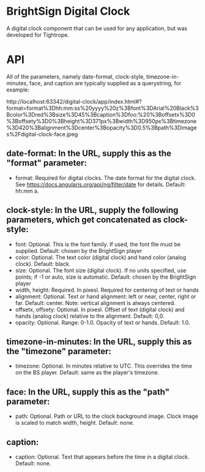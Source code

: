 BrightSign Digital Clock
=======================
A digital clock component that can be used for any application, but was developed for Tightrope.

# API

<digital-clock date-format="{{dateFormat}}" clock-style="clockStyle"
               timezone-in-minutes="{{timezoneInMinutes}}" face="{{face}}" caption="{{caption}}"></digital-clock>

All of the parameters, namely date-format, clock-style, timezone-in-minutes, face, and caption are typically supplied as a querystring, for example:

http://localhost:63342/digital-clock/app/index.html#?format=format%3Dhh:mm:ss%20yyyy%20z%3Bfont%3DArial%20Black%3Bcolor%3Dred%3Bsize%3D45%3Bcaption%3Dfoo:%20%3Boffsetx%3D0%3Boffsety%3D0%3Bheight%3D371px%3Bwidth%3D950px%3Btimezone%3D420%3Balignment%3Dcenter%3Bopacity%3D0.5%3Bpath%3Dimages%2Fdigital-clock-face.jpeg

## date-format: In the URL, supply this as the "format" parameter:
- format: Required for digital clocks. The date format for the digital clock. See https://docs.angularjs.org/api/ng/filter/date for details. Default: hh:mm a.

## clock-style: In the URL, supply the following parameters, which get concatenated as clock-style:
- font: Optional. This is the font family. If used, the font file must be supplied. Default: chosen by the BrightSign player
- color: Optional. The text color (digital clock) and hand color (analog clock). Default: black.
- size: Optional. The font size (digital clock). If no units specified, use points; if -1 or auto, size is automatic. Default: chosen by the BrightSign player
- width, height: Required. In pixesl. Required for centering of text or hands
- alignment: Optional. Text or hand alignment: left or near, center, right or far. Default: center. Note: vertical alignment is always centered.
- offsetx, offsety: Optional. In pixesl. Offset of text (digital clock) and hands (analog clock) relative to the alignment. Default: 0,0.
- opacity: Optional. Range: 0-1.0. Opacity of text or hands. Default: 1.0.

## timezone-in-minutes: In the URL, supply this as the "timezone" parameter:
- timezone: Optional. In minutes relative to UTC. This overrides the time on the BS player. Default: same as the player's timezone.

## face: In the URL, supply this as the "path" parameter:
- path: Optional. Path or URL to the clock background image. Clock image is scaled to match width, height. Default: none.

## caption:
- caption: Optional. Text that appears before the time in a digital clock. Default: none.
